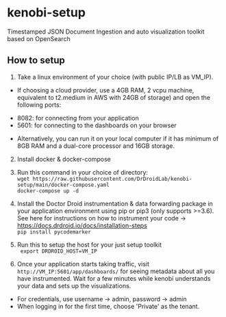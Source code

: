 # kenobi-setup
Timestamped JSON Document Ingestion and auto visualization toolkit based on OpenSearch

## How to setup
1. Take a linux environment of your choice (with public IP/LB as VM_IP).
* If choosing a cloud provider, use a 4GB RAM, 2 vcpu machine, equivalent to t2.medium in AWS with 24GB of storage) and open the following ports: <br>
- 8082: for connecting from your application <br>
- 5601: for connecting to the dashboards on your browser <br>
* Alternatively, you can run it on your local computer if it has minimum of 8GB RAM and a dual-core processor and 16GB storage.

2. Install docker & docker-compose
3. Run this command in your choice of directory:<br>
`` wget https://raw.githubusercontent.com/DrDroidLab/kenobi-setup/main/docker-compose.yaml `` <br>
`` docker-compose up -d ``
4. Install the Doctor Droid instrumentation & data forwarding package in your application environment using pip or pip3 (only supports >=3.6). See here for instructions on how to instrument your code -> https://docs.drdroid.io/docs/installation-steps<br>
`` pip install pycodemarker `` <br>

5. Run this to setup the host for your just setup toolkit <br>
`` export DRDROID_HOST=VM_IP``

6. Once your application starts taking traffic, visit ``http://VM_IP:5601/app/dashboards/`` for seeing metadata about all you have instrumented. Wait for a few minutes while kenobi understands your data and sets up the visualizations.
* For credentials, use username -> admin, password -> admin
* When logging in for the first time, choose 'Private' as the tenant. 
